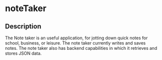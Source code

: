# noteTaker

## Description
The Note taker is an useful application, for jotting down quick notes for school, business, or leisure.
The note taker currently writes and saves notes. The note taker also has backend capabilities in which it retrieves and stores JSON data. 

##